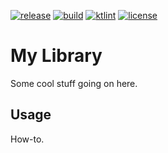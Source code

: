 [![release](https://img.shields.io/github/release/hendraanggrian/app.svg)](https://github.com/hendraanggrian/app/releases)
[![build](https://travis-ci.com/hendraanggrian/library.svg)](https://travis-ci.com/hendraanggrian/library)
[![ktlint](https://img.shields.io/badge/code%20style-%E2%9D%A4-FF4081.svg)](https://ktlint.github.io/)
[![license](https://img.shields.io/badge/license-Apache--2.0-green.svg)](http://www.apache.org/licenses/LICENSE-2.0)

My Library
==========
Some cool stuff going on here.

Usage
-----
How-to.
